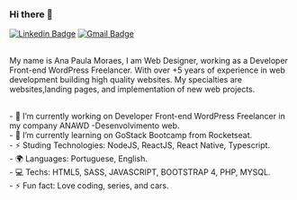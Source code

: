 ### Hi there 👋

[![Linkedin Badge](https://img.shields.io/badge/-LinkedIn-blue?style=flat-square&logo=Linkedin&logoColor=white&link=https://www.linkedin.com/in/ana-paula-moraes-9b081a21/)](https://www.linkedin.com/in/ana-paula-moraes-9b081a21/)
[![Gmail Badge](https://img.shields.io/badge/-Gmail-c14438?style=flat-square&logo=Gmail&logoColor=white&link=mailto:ana@anawd.com)](mailto:ana@anawd.com)
<br/>

<br/>My name is Ana Paula Moraes, I am Web Designer, working as a Developer Front-end WordPress Freelancer. With over +5 years of experience in web development building high quality websites. My specialties are websites,landing pages, and implementation of new web projects.

<br/> - 🔭 I’m currently working on Developer Front-end WordPress Freelancer in my company ANAWD -Desenvolvimento web.
<br/> - 🌱 I’m currently learning on GoStack Bootcamp from Rocketseat.
<br/> - ⚡ Studing Technologies: NodeJS, ReactJS, React Native, Typescript.
<br/> - 🌍 Languages: Portuguese, English.
<br/> -  💻 Techs: HTML5, SASS, JAVASCRIPT, BOOTSTRAP 4, PHP, MYSQL.
<br/> - ⚡ Fun fact: Love coding, series, and cars.

